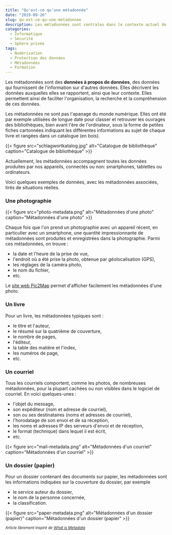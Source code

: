 ```yaml
---
title: "Qu'est-ce qu'une métadonnée"
date: "2019-09-26"
slug: qu-est-ce-qu-une-metadonnee
description: Les métadonnées sont centrales dans le contexte actuel de la gestion et de la protection des données personnelles. Cependant, la notion-même de métadonnée est difficile à appréhender. Cet article vise à clarifier le concept de métadonnées.
categories:
  - Informatique
  - Sécurité
  - Sphère privée
tags:
  - Numérisation
  - Protection des données
  - Métadonnées
  - Formation
---
```


Les métadonnées sont des __données à propos de données__, des données qui fournissent de l'information sur d'autres données. Elles décrivent les données auxquelles elles se rapportent, ainsi que leur contexte. Elles permettent ainsi de faciliter l'organisation, la recherche et la compréhension de ces données.

Les métadonnées ne sont pas l'apanage du monde numérique. Elles ont été par exemple utilisées de longue date pour classer et retrouver les ouvrages des bibliothèques, bien avant l'ère de l'ordinateur, sous la forme de petites fiches cartonnées indiquant les différentes informations au sujet de chaque livre et rangées dans un catalogue (en bois).
<!--more-->

{{< figure src="schlagwortkatalog.jpg" alt="Catalogue de bibliothèque" caption="Catalogue de bibliothèque" >}}

Actuellement, les métadonnées accompagnent toutes les données produites par nos appareils, connectés ou non: smartphones, tablettes ou ordinateurs.

<!--
Voici quelques métadonnées typiques pour tous types de données:

- le nom et la description des données,
- qui a créé les données, qui les a modifiées,
- la date de création, la date de la dernière modification,
- les tags et catégories,
- etc.
 -->

Voici quelques exemples de données, avec les métadonnées associées, tirés de situations réelles.

### Une photographie

{{< figure src="photo-metadata.png" alt="Métadonnées d'une photo" caption="Métadonnées d'une photo" >}}

Chaque fois que l'on prend un photographie avec un appareil récent, en particulier avec un smartphone, une quantité impressionnante de métadonnées sont produites et enregistrées dans la photographie. Parmi ces métadonnées, on trouve :

- la date et l'heure de la prise de vue,
- l'endroit où a été prise la photo, obtenue par géolocalisation (GPS),
- les réglages de la caméra photo,
- le nom du fichier,
- etc.

Le [site web Pic2Map][pic2map] permet d'afficher facilement les métadonnées d'une photo.

### Un livre

Pour un livre, les métadonnées typiques sont :

- le titre et l'auteur,
- le résumé sur la quatrième de couverture,
- le nombre de pages,
- l'éditeur,
- la table des matière et l'index,
- les numéros de page,
- etc.

### Un courriel

Tous les courriels comportent, comme les photos, de nombreuses métadonnées, pour la plupart cachées ou non visibles dans le logiciel de courriel. En voici quelques-unes :

- l'objet du message,
- son expéditeur (nom et adresse de courriel),
- son ou ses destinataires (noms et adresses de courriel),
- l'horodatage de son envoi et de sa réception,
- les noms et adresses IP des serveurs d'envoi et de réception,
- le format (technique) dans lequel il est écrit,
- etc.

{{< figure src="mail-metadata.png" alt="Métadonnées d'un courriel" caption="Métadonnées d'un courriel" >}}

### Un dossier (papier)

Pour un dossier contenant des documents sur papier, les métadonnées sont les informations indiquées sur la couverture du dossier, par exemple

- le service auteur du dossier,
- le nom de la personne concernée,
- la classification.

{{< figure src="paper-metadata.png" alt="Métadonnées d'un dossier (papier)" caption="Métadonnées d'un dossier (papier" >}}

<small>_Article librement inspiré de [What is Metadata][3]_</small>

  [Cavoukian]: https://www.thestar.com/opinion/commentary/2013/07/17/metadata_separating_fact_from_fiction.html
  [pic2map]: https://www.pic2map.com
  [3]: https://dataedo.com/kb/data-glossary/what-is-metadata
